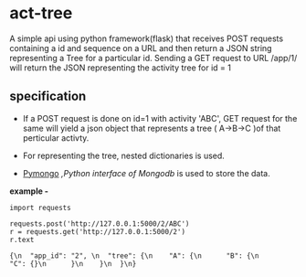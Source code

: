 
act-tree
========


A simple api using python framework(flask) that receives POST requests containing a id and sequence on a URL and then return a JSON string representing a Tree for a particular id. Sending a GET request to URL /app/1/ will return the JSON representing the activity tree for id = 1

specification
--------------

* If a POST request is done on id=1 with activity 'ABC', GET request for the same will yield a json object that represents a tree ( A->B->C )of that perticular activty.

* For representing the tree, nested dictionaries is used.

* [Pymongo](http://api.mongodb.org/python/current) <i>,Python interface of Mongodb</i> is used to store the data. 

<b>example - </b> 


	import requests

	requests.post('http://127.0.0.1:5000/2/ABC')
	r = requests.get('http://127.0.0.1:5000/2') 
	r.text

	{\n  "app_id": "2", \n  "tree": {\n    "A": {\n      "B": {\n        "C": {}\n      }\n    }\n  }\n}


